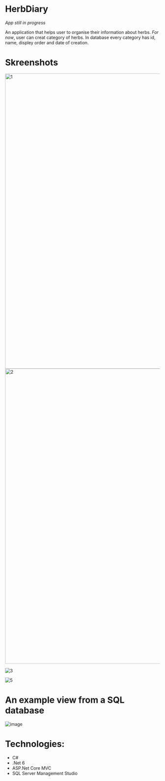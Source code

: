 # HerbDiary 
*App still in progress*

An application that helps user to organise their information about herbs. *For now*, user can creat category of herbs. In database every category has id, name, displey order and date of creation.

# Skreenshots
<img width="960" alt="1" src="https://user-images.githubusercontent.com/62389300/182406656-6690b177-6cb7-47d3-9008-2dafddfea235.PNG">

<img width="960" alt="2" src="https://user-images.githubusercontent.com/62389300/182406705-e5bc7b42-6a25-4673-a1dc-d7961df3177f.PNG">

![3](https://user-images.githubusercontent.com/62389300/182406772-edfeaf3e-314d-4dd3-92a0-f7f8df6cfccf.png)

![5](https://user-images.githubusercontent.com/62389300/182406800-d57f7d4a-82ed-4455-8547-ca4c38828bf3.png)

# An example view from a SQL database
![image](https://user-images.githubusercontent.com/62389300/196497113-e58aef65-fc1a-493a-ab80-35ee7f65db01.png)

# Technologies:
- C#
- .Net 6
- ASP.Net Core MVC
- SQL Server Management Studio
